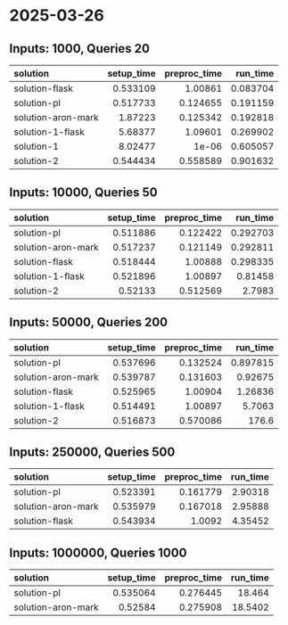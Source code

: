 # 2025-03-26

## Inputs: 1000, Queries 20

| solution           |   setup_time |   preproc_time |   run_time |
|:-------------------|-------------:|---------------:|-----------:|
| solution-flask     |     0.533109 |       1.00861  |   0.083704 |
| solution-pl        |     0.517733 |       0.124655 |   0.191159 |
| solution-aron-mark |     1.87223  |       0.125342 |   0.192818 |
| solution-1-flask   |     5.68377  |       1.09601  |   0.269902 |
| solution-1         |     8.02477  |       1e-06    |   0.605057 |
| solution-2         |     0.544434 |       0.558589 |   0.901632 |

## Inputs: 10000, Queries 50

| solution           |   setup_time |   preproc_time |   run_time |
|:-------------------|-------------:|---------------:|-----------:|
| solution-pl        |     0.511886 |       0.122422 |   0.292703 |
| solution-aron-mark |     0.517237 |       0.121149 |   0.292811 |
| solution-flask     |     0.518444 |       1.00888  |   0.298335 |
| solution-1-flask   |     0.521896 |       1.00897  |   0.81458  |
| solution-2         |     0.52133  |       0.512569 |   2.7983   |

## Inputs: 50000, Queries 200

| solution           |   setup_time |   preproc_time |   run_time |
|:-------------------|-------------:|---------------:|-----------:|
| solution-pl        |     0.537696 |       0.132524 |   0.897815 |
| solution-aron-mark |     0.539787 |       0.131603 |   0.92675  |
| solution-flask     |     0.525965 |       1.00904  |   1.26836  |
| solution-1-flask   |     0.514491 |       1.00897  |   5.7063   |
| solution-2         |     0.516873 |       0.570086 | 176.6      |

## Inputs: 250000, Queries 500

| solution           |   setup_time |   preproc_time |   run_time |
|:-------------------|-------------:|---------------:|-----------:|
| solution-pl        |     0.523391 |       0.161779 |    2.90318 |
| solution-aron-mark |     0.535979 |       0.167018 |    2.95888 |
| solution-flask     |     0.543934 |       1.0092   |    4.35452 |

## Inputs: 1000000, Queries 1000

| solution           |   setup_time |   preproc_time |   run_time |
|:-------------------|-------------:|---------------:|-----------:|
| solution-pl        |     0.535064 |       0.276445 |    18.464  |
| solution-aron-mark |     0.52584  |       0.275908 |    18.5402 |